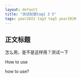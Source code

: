 ```yaml
---
layout: default
title: "测试标题tag1 3 5"
tags: year2021 tag3 tag5 year2020
---
```


## 正文标题

怎么用，是不是这样用？测试一下



How to use

how to use?

